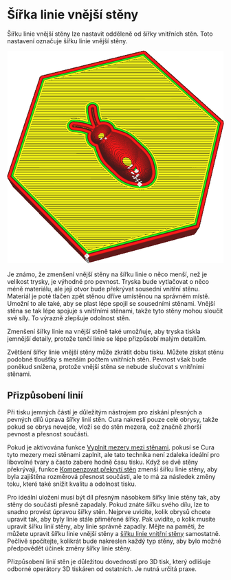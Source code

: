 Šířka linie vnější stěny
====
Šířku linie vnější stěny lze nastavit odděleně od šířky vnitřních stěn. Toto nastavení označuje šířku linie vnější stěny.

![Obrys vnější stěny je mnohem širší než zbytek](../../../articles/images/wall_line_width_0.png)

Je známo, že zmenšení vnější stěny na šířku linie o něco menší, než je velikost trysky, je výhodné pro pevnost. Tryska bude vytlačovat o něco méně materiálu, ale její otvor bude překrývat sousední vnitřní stěnu. Materiál je poté tlačen zpět stěnou dříve umístěnou na správném místě. Umožní to ale také, aby se plast lépe spojil se sousedními stěnami. Vnější stěna se tak lépe spojuje s vnitřními stěnami, takže tyto stěny mohou sloučit své síly. To výrazně zlepšuje odolnost stěn.

Zmenšení šířky linie na vnější stěně také umožňuje, aby tryska tiskla jemnější detaily, protože tenčí linie se lépe přizpůsobí malým detailům.

Zvětšení šířky linie vnější stěny může zkrátit dobu tisku. Můžete získat stěnu podobné tloušťky s menším počtem vnitřních stěn. Pevnost však bude poněkud snížena, protože vnější stěna se nebude slučovat s vnitřními stěnami.

Přizpůsobení linií
----
Při tisku jemných částí je důležitým nástrojem pro získání přesných a pevných dílů úprava šířky linií stěn. Cura nakreslí pouze celé obrysy, takže pokud se obrys nevejde, vloží se do stěn mezera, což značně zhorší pevnost a přesnost součásti.

Pokud je aktivována funkce [Vyplnit mezery mezi stěnami](../shell/fill_perimeter_gaps.md), pokusí se Cura tyto mezery mezi stěnami zaplnit, ale tato technika není zdaleka ideální pro libovolné tvary a často zabere hodně času tisku. Když se dvě stěny překrývají, funkce [Kompenzovat překrytí stěn](../shell/travel_compensate_overlapping_walls_enabled.md) zmenší šířku linie stěny, aby byla zajištěna rozměrová přesnost součásti, ale to má za následek změny toku, které také snížit kvalitu a odolnost tisku.

Pro ideální uložení musí být díl přesným násobkem šířky linie stěny tak, aby stěny do součásti přesně zapadaly. Pokud znáte šířku svého dílu, lze to snadno provést úpravou šířky stěn. Nejprve uvidíte, kolik obrysů chcete upravit tak, aby byly linie stále přiměřené šířky. Pak uvidíte, o kolik musíte upravit šířku linií stěny, aby linie správně zapadly. Mějte na paměti, že můžete upravit šířku linie vnější stěny a [šířku linie vnitřní stěny](wall_line_width_x.md) samostatně. Pečlivě spočítejte, kolikrát bude nakreslen každý typ stěny, aby bylo možné předpovědět účinek změny šířky linie stěny.

Přizpůsobení linií stěn je důležitou dovedností pro 3D tisk, který odlišuje odborné operátory 3D tiskáren od ostatních. Je nutná určitá praxe.